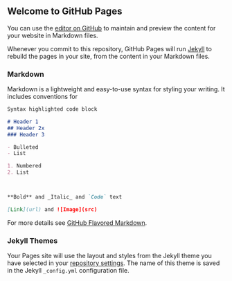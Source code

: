 ## Welcome to GitHub Pages

You can use the [editor on GitHub](https://github.com/RodrigoMachado9/django/edit/master/README.md) to maintain and preview the content for your website in Markdown files.

Whenever you commit to this repository, GitHub Pages will run [Jekyll](https://jekyllrb.com/) to rebuild the pages in your site, from the content in your Markdown files.


### Markdown


Markdown is a lightweight and easy-to-use syntax  for styling your writing. It includes conventions for

```markdown
Syntax highlighted code block

# Header 1
## Header 2x
### Header 3

- Bulleted
- List

1. Numbered
2. List



**Bold** and _Italic_ and `Code` text

[Link](url) and ![Image](src)
```

For more details see [GitHub Flavored Markdown](https://guides.github.com/features/mastering-markdown/).

### Jekyll Themes

Your Pages site will use the layout and styles from the Jekyll theme you have selected in your [repository settings](https://github.com/RodrigoMachado9/django/settings). The name of this theme is saved in the Jekyll `_config.yml` configuration file.
